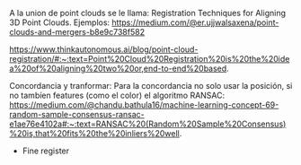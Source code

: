 A la union de point clouds se le llama: Registration Techniques for Aligning 3D Point Clouds. Ejemplos:
https://medium.com/@er.ujjwalsaxena/point-clouds-and-mergers-b8e9c738f582

https://www.thinkautonomous.ai/blog/point-cloud-registration/#:~:text=Point%20Cloud%20Registration%20is%20the%20idea%20of%20aligning%20two%20or,end-to-end%20based.

Concordancia y tranformar:
Para la concordancia no solo usar la posición, si no tambíen features (como el color)
 el algoritmo RANSAC: https://medium.com/@chandu.bathula16/machine-learning-concept-69-random-sample-consensus-ransac-e1ae76e4102a#:~:text=RANSAC%20(Random%20Sample%20Consensus)%20is,that%20fits%20the%20inliers%20well.


- Fine register 